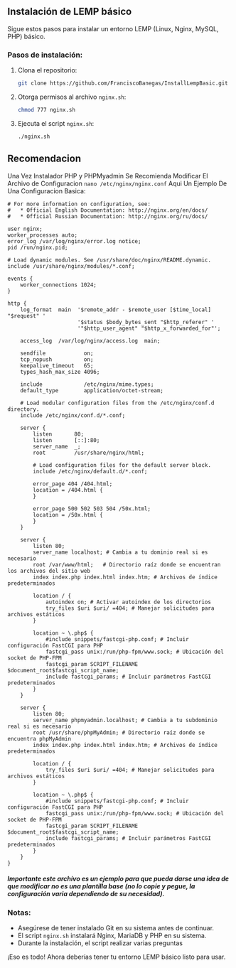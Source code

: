 ## Instalación de LEMP básico

Sigue estos pasos para instalar un entorno LEMP (Linux, Nginx, MySQL, PHP) básico.

### Pasos de instalación:

1. Clona el repositorio:

    ```sh
    git clone https://github.com/FranciscoBanegas/InstallLempBasic.git
    ```

2. Otorga permisos al archivo `nginx.sh`:

    ```sh
    chmod 777 nginx.sh
    ```

3. Ejecuta el script `nginx.sh`:

    ```sh
    ./nginx.sh
    ```


## Recomendacion

Una Vez Instalador PHP y PHPMyadmin Se Recomienda Modificar El Archivo de Configuracion  `nano /etc/nginx/nginx.conf` Aqui Un Ejemplo De Una Configuracion Basica:

```
# For more information on configuration, see:
#   * Official English Documentation: http://nginx.org/en/docs/
#   * Official Russian Documentation: http://nginx.org/ru/docs/

user nginx;
worker_processes auto;
error_log /var/log/nginx/error.log notice;
pid /run/nginx.pid;

# Load dynamic modules. See /usr/share/doc/nginx/README.dynamic.
include /usr/share/nginx/modules/*.conf;

events {
    worker_connections 1024;
}

http {
    log_format  main  '$remote_addr - $remote_user [$time_local] "$request" '
                      '$status $body_bytes_sent "$http_referer" '
                      '"$http_user_agent" "$http_x_forwarded_for"';

    access_log  /var/log/nginx/access.log  main;

    sendfile            on;
    tcp_nopush          on;
    keepalive_timeout   65;
    types_hash_max_size 4096;

    include             /etc/nginx/mime.types;
    default_type        application/octet-stream;

    # Load modular configuration files from the /etc/nginx/conf.d directory.
    include /etc/nginx/conf.d/*.conf;

    server {
        listen       80;
        listen       [::]:80;
        server_name  _;
        root         /usr/share/nginx/html;

        # Load configuration files for the default server block.
        include /etc/nginx/default.d/*.conf;

        error_page 404 /404.html;
        location = /404.html {
        }

        error_page 500 502 503 504 /50x.html;
        location = /50x.html {
        }
    }

    server {
        listen 80;
        server_name localhost; # Cambia a tu dominio real si es necesario
        root /var/www/html;   # Directorio raíz donde se encuentran los archivos del sitio web
        index index.php index.html index.htm; # Archivos de índice predeterminados

        location / {
            autoindex on; # Activar autoindex de los directorios
            try_files $uri $uri/ =404; # Manejar solicitudes para archivos estáticos
        }

        location ~ \.php$ {
            #include snippets/fastcgi-php.conf; # Incluir configuración FastCGI para PHP
            fastcgi_pass unix:/run/php-fpm/www.sock; # Ubicación del socket de PHP-FPM
            fastcgi_param SCRIPT_FILENAME $document_root$fastcgi_script_name;
            include fastcgi_params; # Incluir parámetros FastCGI predeterminados
        }
    }

    server {
        listen 80;
        server_name phpmyadmin.localhost; # Cambia a tu subdominio real si es necesario
        root /usr/share/phpMyAdmin; # Directorio raíz donde se encuentra phpMyAdmin
        index index.php index.html index.htm; # Archivos de índice predeterminados

        location / {
            try_files $uri $uri/ =404; # Manejar solicitudes para archivos estáticos
        }

        location ~ \.php$ {
            #include snippets/fastcgi-php.conf; # Incluir configuración FastCGI para PHP
            fastcgi_pass unix:/run/php-fpm/www.sock; # Ubicación del socket de PHP-FPM
            fastcgi_param SCRIPT_FILENAME $document_root$fastcgi_script_name;
            include fastcgi_params; # Incluir parámetros FastCGI predeterminados
        }
    }
}

```
##### Importante este archivo es un ejemplo para que pueda darse una idea de que modificar no es una plantilla base (no lo copie y pegue, la configuración varia dependiendo de su necesidad).

### Notas:

- Asegúrese de tener instalado Git en su sistema antes de continuar.
- El script `nginx.sh` instalará Nginx, MariaDB y PHP en su sistema.
- Durante la instalación, el script realizar varias preguntas

¡Eso es todo! Ahora deberías tener tu entorno LEMP básico listo para usar.
